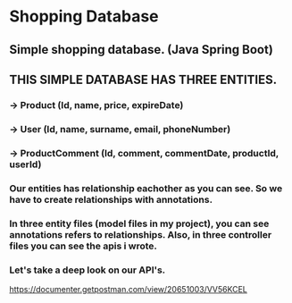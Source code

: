 # Shopping Database

## Simple shopping database. (Java Spring Boot)
## THIS SIMPLE DATABASE HAS THREE ENTITIES.
### -> Product (Id, name, price, expireDate)
### -> User (Id, name, surname, email, phoneNumber)
### -> ProductComment (Id, comment, commentDate, productId, userId)
### Our entities has relationship eachother as you can see. So we have to create relationships with annotations.
### In three entity files (model files in my project), you can see annotations refers to relationships. Also, in three controller files you can see the apis i wrote.
### Let's take a deep look on our API's. 



https://documenter.getpostman.com/view/20651003/VV56KCEL
